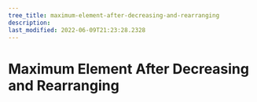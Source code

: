 ```yaml
---
tree_title: maximum-element-after-decreasing-and-rearranging
description: 
last_modified: 2022-06-09T21:23:28.2328
---
```


# Maximum Element After Decreasing and Rearranging
